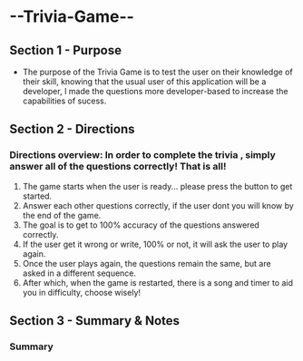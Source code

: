# --Trivia-Game--

## Section 1 - Purpose 
- The purpose of the Trivia Game is to test the user on their knowledge of their skill, knowing that the usual user of this application will be a developer, I made the questions more developer-based to increase the capabilities of sucess. 



## Section 2 - Directions 
  ### Directions overview: In order to complete the trivia , simply answer all of the questions correctly! That is all! 
  1. The game starts when the user is ready... please press the button to get started.
  2. Answer each other questions correctly, if the user dont you will know by the end of the game. 
  3. The goal is to get to 100% accuracy of the questions answered correctly.
  4. If the user get it wrong or write, 100% or not, it will ask the user to play again. 
  5. Once the user plays again, the questions remain the same, but are asked in a different sequence. 
  6. After which, when the game is restarted, there is a song and timer to aid you in difficulty, choose wisely!



## Section 3 - Summary & Notes 

### Summary 